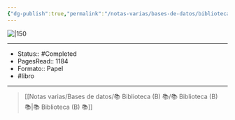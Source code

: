 ```yaml
---
{"dg-publish":true,"permalink":"/notas-varias/bases-de-datos/biblioteca-b/b-psicologia-del-exito/"}
---
```



![|150](https://m.media-amazon.com/images/I/71vvEWLT+LL._SL1500_.jpg)

---

- Status:: #Completed 
- PagesRead:: 1184
- Formato:: Papel
- #libro 

---

> [[Notas varias/Bases de datos/📚 Biblioteca (B) 📚/📚 Biblioteca (B) 📚\|📚 Biblioteca (B) 📚]]